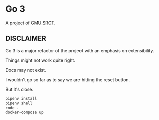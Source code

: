 # Go 3

A project of [GMU SRCT](https://srct.gmu.edu).

## DISCLAIMER

Go 3 is a major refactor of the project with an emphasis on extensibility.

Things might not work quite right.

Docs may not exist.

I wouldn't go so far as to say we are hitting the reset button.

But it's close.

```sh
pipenv install
pipenv shell
code .
docker-compose up
```
